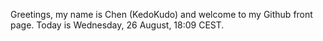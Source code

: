 Greetings, my name is Chen (KedoKudo) and welcome to my Github front page.  Today is Wednesday, 26 August, 18:09 CEST.